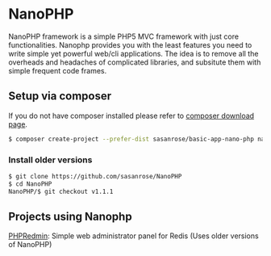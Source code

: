 NanoPHP
=======

NanoPHP framework is a simple PHP5 MVC framework with just core functionalities. Nanophp provides you with the least features you need to write simple yet powerful web/cli applications.
The idea is to remove all the overheads and headaches of complicated libraries, and subsitute them with simple frequent code frames.

## Setup via composer

If you do not have composer installed please refer to [composer download page](https://getcomposer.org/download/).

```bash
$ composer create-project --prefer-dist sasanrose/basic-app-nano-php nanoapp
```

### Install older versions

```bash
$ git clone https://github.com/sasanrose/NanoPHP
$ cd NanoPHP
NanoPHP/$ git checkout v1.1.1
```

## Projects using Nanophp

[PHPRedmin](https://github.com/sasanrose/phpredmin): Simple web administrator panel for Redis (Uses older versions of NanoPHP)

